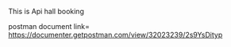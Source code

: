 This is Api hall booking

postman document link= https://documenter.getpostman.com/view/32023239/2s9YsDityp
